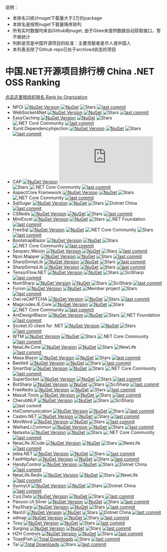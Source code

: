 说明：
- 本排名只统计nuget下载量大于2万的package
- 本排名是按照nuget下载量降序排列
- 所有实时数据均来自Github和nuget, 由于Gitee未提供数据自动获取接口，暂不做统计
- 判断是否是中国开源项目的标准：主要贡献者是华人或中国人
- 本列表去除了Github repo已处于archived状态的项目

# 中国.NET开源项目排行榜 China .NET OSS Ranking

 [点击这里按组织排名 Rank by Orgnization](RankingByOrg.md)
 
- NPOI [![NuGet Version](https://img.shields.io/nuget/v/NPOI.svg?style=flat)](https://www.nuget.org/packages/NPOI/) [![NuGet](https://img.shields.io/nuget/dt/npoi)](https://www.nuget.org/packages/NPOI) <img alt="Stars" src="https://img.shields.io/github/stars/nissl-lab/npoi?style=flat-square&labelColor=343b41"/> [![last commit](https://img.shields.io/github/last-commit/nissl-lab/npoi/master)](https://github.com/nissl-lab/npoi)
- WebSocket4Net [![NuGet Version](https://img.shields.io/nuget/v/WebSocket4Net.svg?style=flat)](https://www.nuget.org/packages/WebSocket4Net/) [![NuGet](https://img.shields.io/nuget/dt/WebSocket4Net.svg)](https://www.nuget.org/packages/WebSocket4Net) <img alt="Stars" src="https://img.shields.io/github/stars/kerryjiang/WebSocket4Net?style=flat-square&labelColor=343b41"/> [![last commit](https://img.shields.io/github/last-commit/kerryjiang/WebSocket4Net/master)](https://github.com/kerryjiang/WebSocket4Net)
- EasyCaching [![NuGet Version](https://img.shields.io/nuget/v/EasyCaching.Core.svg?style=flat)](https://www.nuget.org/packages/EasyCaching.Core/) [![NuGet](https://img.shields.io/nuget/dt/EasyCaching.Core)](https://www.nuget.org/packages/EasyCaching.Core) <img alt="Stars" src="https://img.shields.io/github/stars/dotnetcore/EasyCaching?style=flat-square&labelColor=343b41"/> ![.NET Core Community](https://img.shields.io/badge/NCC-9e20c9.svg) [![last commit](https://img.shields.io/github/last-commit/dotnetcore/EasyCaching/master)](https://github.com/dotnetcore/EasyCaching)
- Xunit.DependencyInjection [![NuGet Version](https://img.shields.io/nuget/v/Xunit.DependencyInjection.svg?style=flat)](https://www.nuget.org/packages/Xunit.DependencyInjection/) [![NuGet](https://img.shields.io/nuget/dt/Xunit.DependencyInjection)](https://www.nuget.org/packages/Xunit.DependencyInjection) <img alt="Stars" src="https://img.shields.io/github/stars/pengweiqhca/Xunit.DependencyInjection?style=flat-square&labelColor=343b41"/> [![last commit](https://img.shields.io/github/last-commit/pengweiqhca/Xunit.DependencyInjection/main)](https://github.com/pengweiqhca/Xunit.DependencyInjection)
- CAP  [![NuGet Version](https://img.shields.io/nuget/v/DotNetCore.CAP.svg?style=flat)](https://www.nuget.org/packages/DotNetCore.CAP/) [![NuGet](https://img.shields.io/nuget/dt/DotNetCore.CAP)](https://www.nuget.org/packages/DotNetCore.CAP) <img alt="Stars" src="https://img.shields.io/github/stars/dotnetcore/CAP?style=flat-square&labelColor=343b41"/> ![.NET Core Community](https://img.shields.io/badge/NCC-9e20c9.svg) [![last commit](https://img.shields.io/github/last-commit/dotnetcore/cap/master)](https://github.com/dotnetcore/CAP)
- AspectCore Framework [![NuGet Version](https://img.shields.io/nuget/v/AspectCore.Core.svg?style=flat)](https://www.nuget.org/packages/AspectCore.Core/) [![NuGet](https://img.shields.io/nuget/dt/AspectCore.Core)](https://www.nuget.org/packages/AspectCore.Core) <img alt="Stars" src="https://img.shields.io/github/stars/dotnetcore/AspectCore-Framework?style=flat-square&labelColor=343b41"/> ![.NET Core Community](https://img.shields.io/badge/NCC-9e20c9.svg) [![last commit](https://img.shields.io/github/last-commit/dotnetcore/AspectCore-Framework/master)](https://github.com/dotnetcore/AspectCore-Framework)
- SqlSugar [![NuGet Version](https://img.shields.io/nuget/v/SqlSugarCore.svg?style=flat)](https://www.nuget.org/packages/SqlSugarCore/) [![NuGet](https://img.shields.io/nuget/dt/SqlSugarCore)](https://www.nuget.org/packages/SqlSugarCore) <img alt="Stars" src="https://img.shields.io/github/stars/DotNetNext/SqlSugar?style=flat-square&labelColor=343b41"/> ![Dotnet China](https://img.shields.io/badge/DOTNETCHINA-ff0000.svg) [![last commit](https://img.shields.io/github/last-commit/DotNetNext/SqlSugar/master)](https://github.com/DotNetNext/SqlSugar)
- CSRedis [![NuGet Version](https://img.shields.io/nuget/v/CSRedisCore.svg?style=flat)](https://www.nuget.org/packages/CSRedisCore/) [![NuGet](https://img.shields.io/nuget/dt/CSRedisCore)](https://www.nuget.org/packages/CSRedisCore) <img alt="Stars" src="https://img.shields.io/github/stars/2881099/csredis?style=flat-square&labelColor=343b41"/> [![last commit](https://img.shields.io/github/last-commit/2881099/csredis/master)](https://github.com/2881099/csredis)
- MiniExcel [![NuGet Version](https://img.shields.io/nuget/v/MiniExcel.svg?style=flat)](https://www.nuget.org/packages/MiniExcel/) [![NuGet](https://img.shields.io/nuget/dt/MiniExcel)](https://www.nuget.org/packages/MiniExcel) <img alt="Stars" src="https://img.shields.io/github/stars/mini-software/MiniExcel?style=flat-square&labelColor=343b41"/> ![.NET Foundation](https://img.shields.io/badge/DNF-2b0b98.svg) [![last commit](https://img.shields.io/github/last-commit/mini-software/MiniExcel/master)](https://github.com/mini-software/MiniExcel)
- FreeSql [![NuGet Version](https://img.shields.io/nuget/v/FreeSql.svg?style=flat)](https://www.nuget.org/packages/FreeSql/) [![NuGet](https://img.shields.io/nuget/dt/FreeSql)](https://www.nuget.org/packages/FreeSql) ![.NET Core Community](https://img.shields.io/badge/NCC-9e20c9.svg) <img alt="Stars" src="https://img.shields.io/github/stars/dotnetcore/FreeSql?style=flat-square&labelColor=343b41"/>  [![last commit](https://img.shields.io/github/last-commit/dotnetcore/FreeSql/master)](https://github.com/dotnetcore/FreeSql)
- BootstrapBlazor [![NuGet Version](https://img.shields.io/nuget/v/BootstrapBlazor.svg?style=flat)](https://www.nuget.org/packages/BootstrapBlazor/) [![NuGet](https://img.shields.io/nuget/dt/BootstrapBlazor)](https://www.nuget.org/packages/BootstrapBlazor) <img alt="Stars" src="https://img.shields.io/github/stars/dotnetcore/BootstrapBlazor?style=flat-square&labelColor=343b41"/> ![.NET Core Community](https://img.shields.io/badge/NCC-9e20c9.svg) [![last commit](https://img.shields.io/github/last-commit/dotnetcore/BootstrapBlazor/main)](https://github.com/dotnetcore/BootstrapBlazor)
- Senparc.Weixin [![NuGet Version](https://img.shields.io/nuget/v/Senparc.Weixin.svg?style=flat)](https://www.nuget.org/packages/Senparc.Weixin/) [![NuGet](https://img.shields.io/nuget/dt/Senparc.Weixin)](https://www.nuget.org/packages/Senparc.Weixin) <img alt="Stars" src="https://img.shields.io/github/stars/JeffreySu/WeiXinMPSDK?style=flat-square&labelColor=343b41"/> [![last commit](https://img.shields.io/github/last-commit/JeffreySu/WeiXinMPSDK/master)](https://github.com/JeffreySu/WeiXinMPSDK)
- Npoi.Mapper [![NuGet Version](https://img.shields.io/nuget/v/NPOI.Mapper.svg?style=flat)](https://www.nuget.org/packages/NPOI.Mapper/) [![NuGet](https://img.shields.io/nuget/dt/NPOI.Mapper)](https://www.nuget.org/packages/NPOI.Mapper) <img alt="Stars" src="https://img.shields.io/github/stars/donnytian/Npoi.Mapper?style=flat-square&labelColor=343b41"/> [![last commit](https://img.shields.io/github/last-commit/donnytian/Npoi.Mapper/master)](https://github.com/donnytian/Npoi.Mapper)
- SharpSnmpLib [![NuGet Version](https://img.shields.io/nuget/v/Lextm.SharpSnmpLib.svg?style=flat)](https://www.nuget.org/packages/Lextm.SharpSnmpLib/) [![NuGet](https://img.shields.io/nuget/dt/Lextm.SharpSnmpLib)](https://www.nuget.org/packages/Lextm.SharpSnmpLib) <img alt="Stars" src="https://img.shields.io/github/stars/lextudio/sharpsnmplib?style=flat-square&labelColor=343b41"/> [![last commit](https://img.shields.io/github/last-commit/lextudio/sharpsnmplib/master)](https://github.com/lextudio/sharpsnmplib)
- SharpSnmpLib [![NuGet Version](https://img.shields.io/nuget/v/NPOI.Mapper.svg?style=flat)](https://www.nuget.org/packages/Lextm.SharpSnmpLib/) [![NuGet](https://img.shields.io/nuget/dt/Lextm.SharpSnmpLib)](https://www.nuget.org/packages/Lextm.SharpSnmpLib) <img alt="Stars" src="https://img.shields.io/github/stars/lextudio/sharpsnmplib?style=flat-square&labelColor=343b41"/> [![last commit](https://img.shields.io/github/last-commit/lextudio/sharpsnmplib/master)](https://github.com/lextudio/sharpsnmplib)
- TensorFlow.NET [![NuGet Version](https://img.shields.io/nuget/v/TensorFlow.NET.svg?style=flat)](https://www.nuget.org/packages/TensorFlow.NET/) [![NuGet](https://img.shields.io/nuget/dt/TensorFlow.NET)](https://www.nuget.org/packages/TensorFlow.NET) <img alt="Stars" src="https://img.shields.io/github/stars/SciSharp/TensorFlow.NET?style=flat-square&labelColor=343b41"/> ![SciSharp](https://img.shields.io/badge/SCISHARP-865fc3.svg) [![last commit](https://img.shields.io/github/last-commit/SciSharp/TensorFlow.NET/master)](https://github.com/SciSharp/TensorFlow.NET)
- NumSharp [![NuGet Version](https://img.shields.io/nuget/v/NumSharp.svg?style=flat)](https://www.nuget.org/packages/NumSharp/) [![NuGet](https://img.shields.io/nuget/dt/NumSharp)](https://www.nuget.org/packages/NumSharp) <img alt="Stars" src="https://img.shields.io/github/stars/SciSharp/NumSharp?style=flat-square&labelColor=343b41"/> ![SciSharp](https://img.shields.io/badge/SCISHARP-865fc3.svg) [![last commit](https://img.shields.io/github/last-commit/SciSharp/NumSharp/master)](https://github.com/SciSharp/NumSharp)
- Furion [![NuGet Version](https://img.shields.io/nuget/v/Furion.svg?style=flat)](https://www.nuget.org/packages/Furion/) [![NuGet](https://img.shields.io/nuget/dt/Furion)](https://www.nuget.org/packages/Furion) ![Member project](https://img.shields.io/badge/DOTNETCHINA-ff0000.svg) <img alt="Stars" src="https://img.shields.io/github/stars/MonkSoul/Furion?style=flat-square&labelColor=343b41"/> [![last commit](https://img.shields.io/github/last-commit/MonkSoul/Furion/v4)](https://github.com/MonkSoul/Furion)
- Owl.reCAPTCHA [![NuGet Version](https://img.shields.io/nuget/v/Owl.reCAPTCHA.svg?style=flat)](https://www.nuget.org/packages/Owl.reCAPTCHA/) [![NuGet](https://img.shields.io/nuget/dt/Owl.reCAPTCHA)](https://www.nuget.org/packages/Owl.reCAPTCHA) <img alt="Stars" src="https://img.shields.io/github/stars/maliming/reCAPTCHA?style=flat-square&labelColor=343b41"/> [![last commit](https://img.shields.io/github/last-commit/maliming/reCAPTCHA/master)](https://github.com/maliming/reCAPTCHA)
- Magicodes.IE.Core [![NuGet Version](https://img.shields.io/nuget/v/Magicodes.IE.Core.svg?style=flat)](https://www.nuget.org/packages/Magicodes.IE.Core/) [![NuGet](https://img.shields.io/nuget/dt/Magicodes.IE.Core)](https://www.nuget.org/packages/Magicodes.IE.Core) <img alt="Stars" src="https://img.shields.io/github/stars/dotnetcore/Magicodes.IE?style=flat-square&labelColor=343b41"/> ![.NET Core Community](https://img.shields.io/badge/NCC-9e20c9.svg) [![last commit](https://img.shields.io/github/last-commit/dotnetcore/Magicodes.IE/master)](https://github.com/dotnetcore/Magicodes.IE)
- AntDesignBlazor [![NuGet Version](https://img.shields.io/nuget/v/AntDesign.svg?style=flat)](https://www.nuget.org/packages/AntDesign/) [![NuGet](https://img.shields.io/nuget/dt/AntDesign)](https://www.nuget.org/packages/AntDesign) <img alt="Stars" src="https://img.shields.io/github/stars/ant-design-blazor/ant-design-blazor?style=flat-square&labelColor=343b41"/> ![.NET Foundation](https://img.shields.io/badge/DNF-2b0b98.svg) [![last commit](https://img.shields.io/github/last-commit/ant-design-blazor/ant-design-blazor/master)](https://github.com/ant-design-blazor/ant-design-blazor)
- Socket.IO client for .NET [![NuGet Version](https://img.shields.io/nuget/v/SocketIOClient.svg?style=flat)](https://www.nuget.org/packages/SocketIOClient/) [![NuGet](https://img.shields.io/nuget/dt/SocketIOClient)](https://www.nuget.org/packages/SocketIOClient) <img alt="Stars" src="https://img.shields.io/github/stars/doghappy/socket.io-client-csharp?style=flat-square&labelColor=343b41"/> [![last commit](https://img.shields.io/github/last-commit/doghappy/socket.io-client-csharp/master)](https://github.com/doghappy/socket.io-client-csharp)
- WTM [![NuGet Version](https://img.shields.io/nuget/v/WalkingTec.Mvvm.Core.svg?style=flat)](https://www.nuget.org/packages/WalkingTec.Mvvm.Core/) [![NuGet](https://img.shields.io/nuget/dt/WalkingTec.Mvvm.Core)](https://www.nuget.org/packages/WalkingTec.Mvvm.Core) <img alt="Stars" src="https://img.shields.io/github/stars/dotnetcore/WTM?style=flat-square&labelColor=343b41"/> ![.NET Core Community](https://img.shields.io/badge/NCC-9e20c9.svg) [![last commit](https://img.shields.io/github/last-commit/dotnetcore/WTM/dotnet6)](https://github.com/dotnetcore/WTM)
- NewLife.Core [![NuGet Version](https://img.shields.io/nuget/v/NewLife.Core.svg?style=flat)](https://www.nuget.org/packages/NewLife.Core/) [![NuGet](https://img.shields.io/nuget/dt/NewLife.Core)](https://www.nuget.org/packages/NewLife.Core) <img alt="Stars" src="https://img.shields.io/github/stars/NewLifeX/X?style=flat-square&labelColor=343b41"/> ![NewLife](https://img.shields.io/badge/NEWLIFE-a6ca4d.svg) [![last commit](https://img.shields.io/github/last-commit/NewLifeX/X/master)](https://github.com/NewLifeX/X)
- Masa.Blazor [![NuGet Version](https://img.shields.io/nuget/v/Masa.Blazor.svg?style=flat)](https://www.nuget.org/packages/Masa.Blazor/) [![NuGet](https://img.shields.io/nuget/dt/Masa.Blazor)](https://www.nuget.org/packages/Masa.Blazor) <img alt="Stars" src="https://img.shields.io/github/stars/masastack/MASA.Blazor?style=flat-square&labelColor=343b41"/> [![last commit](https://img.shields.io/github/last-commit/masastack/MASA.Blazor/main)](https://github.com/masastack/MASA.Blazor)
- BeetleX [![NuGet Version](https://img.shields.io/nuget/v/BeetleX.svg?style=flat)](https://www.nuget.org/packages/BeetleX/) [![NuGet](https://img.shields.io/nuget/dt/BeetleX)](https://www.nuget.org/packages/BeetleX) <img alt="Stars" src="https://img.shields.io/github/stars/beetlex-io/BeetleX?style=flat-square&labelColor=343b41"/> [![last commit](https://img.shields.io/github/last-commit/beetlex-io/BeetleX/master)](https://github.com/beetlex-io/BeetleX)
- SmartSql [![NuGet Version](https://img.shields.io/nuget/v/SmartSql.svg?style=flat)](https://www.nuget.org/packages/SmartSql/) [![NuGet](https://img.shields.io/nuget/dt/SmartSql)](https://www.nuget.org/packages/SmartSql) <img alt="Stars" src="https://img.shields.io/github/stars/dotnetcore/smartsql?style=flat-square&labelColor=343b41"/> ![.NET Core Community](https://img.shields.io/badge/NCC-9e20c9.svg) [![last commit](https://img.shields.io/github/last-commit/dotnetcore/smartsql/master)](https://github.com/dotnetcore/smartsql)
- SuperSocket [![NuGet Version](https://img.shields.io/nuget/v/SuperSocket.svg?style=flat)](https://www.nuget.org/packages/SuperSocket/) [![NuGet](https://img.shields.io/nuget/dt/SuperSocket)](https://www.nuget.org/packages/SuperSocket) <img alt="Stars" src="https://img.shields.io/github/stars/kerryjiang/SuperSocket?style=flat-square&labelColor=343b41"/> [![last commit](https://img.shields.io/github/last-commit/kerryjiang/SuperSocket/master)](https://github.com/kerryjiang/SuperSocket)
- BotSharp [![NuGet Version](https://img.shields.io/nuget/v/BotSharp.Core.svg?style=flat)](https://www.nuget.org/packages/BotSharp.Core/) [![NuGet](https://img.shields.io/nuget/dt/BotSharp.Core)](https://www.nuget.org/packages/BotSharp.Core) <img alt="Stars" src="https://img.shields.io/github/stars/SciSharp/BotSharp?style=flat-square&labelColor=343b41"/> ![SciSharp](https://img.shields.io/badge/SCISHARP-865fc3.svg) [![last commit](https://img.shields.io/github/last-commit/SciSharp/BotSharp/master)](https://github.com/SciSharp/BotSharp)
- FreeRedis [![NuGet Version](https://img.shields.io/nuget/v/FreeRedis.svg?style=flat)](https://www.nuget.org/packages/FreeRedis/) [![NuGet](https://img.shields.io/nuget/dt/FreeRedis)](https://www.nuget.org/packages/FreeRedis)  <img alt="Stars" src="https://img.shields.io/github/stars/2881099/FreeRedis?style=flat-square&labelColor=343b41"/> [![last commit](https://img.shields.io/github/last-commit/2881099/FreeRedis/master)](https://github.com/2881099/FreeRedis)
- Masuit.Tools [![NuGet Version](https://img.shields.io/nuget/v/Masuit.Tools.Core.svg?style=flat)](https://www.nuget.org/packages/Masuit.Tools.Core) [![NuGet](https://img.shields.io/nuget/dt/Masuit.Tools.Core)](https://www.nuget.org/packages/Masuit.Tools.Core) <img alt="Stars" src="https://img.shields.io/github/stars/ldqk/Masuit.Tools?style=flat-square&labelColor=343b41"/> [![last commit](https://img.shields.io/github/last-commit/ldqk/Masuit.Tools/master)](https://github.com/ldqk/Masuit.Tools)
- CherubNLP [![NuGet Version](https://img.shields.io/nuget/v/CherubNLP.svg?style=flat)](https://www.nuget.org/packages/CherubNLP/) [![NuGet](https://img.shields.io/nuget/dt/CherubNLP)](https://www.nuget.org/packages/CherubNLP)  <img alt="Stars" src="https://img.shields.io/github/stars/SciSharp/CherubNLP?style=flat-square&labelColor=343b41"/> ![SciSharp](https://img.shields.io/badge/SCISHARP-865fc3.svg) ![last commit](https://img.shields.io/github/last-commit/SciSharp/CherubNLP/master)
- HslCommunication [![NuGet Version](https://img.shields.io/nuget/v/HslCommunication.svg?style=flat)](https://www.nuget.org/packages/HslCommunication/) [![NuGet](https://img.shields.io/nuget/dt/CherubNLP)](https://www.nuget.org/packages/HslCommunication)  <img alt="Stars" src="https://img.shields.io/github/stars/dathlin/HslCommunication?style=flat-square&labelColor=343b41"/> [![last commit](https://img.shields.io/github/last-commit/dathlin/HslCommunication/master)](https://github.com/dathlin/HslCommunication)
- Casbin.NET [![NuGet Version](https://img.shields.io/nuget/v/Casbin.NET.svg?style=flat)](https://www.nuget.org/packages/Casbin.NET/) [![NuGet](https://img.shields.io/nuget/dt/Casbin.NET)](https://www.nuget.org/packages/Casbin.NET)  <img alt="Stars" src="https://img.shields.io/github/stars/casbin/Casbin.NET?style=flat-square&labelColor=343b41"/> [![last commit](https://img.shields.io/github/last-commit/casbin/Casbin.NET/master)](https://github.com/casbin/Casbin.NET)
- MiniWord [![NuGet Version](https://img.shields.io/nuget/v/MiniWord.svg?style=flat)](https://www.nuget.org/packages/MiniWord/) [![NuGet](https://img.shields.io/nuget/dt/MiniWord)](https://www.nuget.org/packages/MiniWord)  <img alt="Stars" src="https://img.shields.io/github/stars/mini-software/MiniWord?style=flat-square&labelColor=343b41"/> [![last commit](https://img.shields.io/github/last-commit/mini-software/MiniWord/main)](https://github.com/mini-software/MiniWord) 
- WeihanLi.Common [![NuGet Version](https://img.shields.io/nuget/v/WeihanLi.Common.svg?style=flat)](https://www.nuget.org/packages/WeihanLi.Common/) [![NuGet](https://img.shields.io/nuget/dt/WeihanLi.Common)](https://www.nuget.org/packages/WeihanLi.Common) <img alt="Stars" src="https://img.shields.io/github/stars/WeihanLi/WeihanLi.Common?style=flat-square&labelColor=343b41"/> [![last commit](https://img.shields.io/github/last-commit/WeihanLi/WeihanLi.Common/dev)](https://github.com/WeihanLi/WeihanLi.Common)
- Natasha [![NuGet Version](https://img.shields.io/nuget/v/DotNetCore.Natasha.Framework.svg?style=flat)](https://www.nuget.org/packages/DotNetCore.Natasha.Framework/) [![NuGet](https://img.shields.io/nuget/dt/DotNetCore.Natasha.Framework)](https://www.nuget.org/packages/DotNetCore.Natasha.Framework) <img alt="Stars" src="https://img.shields.io/github/stars/dotnetcore/Natasha?style=flat-square&labelColor=343b41"/> ![.NET Core Community](https://img.shields.io/badge/NCC-9e20c9.svg) [![last commit](https://img.shields.io/github/last-commit/dotnetcore/Natasha/main)](https://github.com/dotnetcore/Natasha)
- NewLife.XCode [![NuGet Version](https://img.shields.io/nuget/v/NewLife.XCode.svg?style=flat)](https://www.nuget.org/packages/NewLife.XCode/) [![NuGet](https://img.shields.io/nuget/dt/NewLife.XCode)](https://www.nuget.org/packages/NewLife.XCode) <img alt="Stars" src="https://img.shields.io/github/stars/NewLifeX/NewLife.XCode?style=flat-square&labelColor=343b41"/> ![NewLife](https://img.shields.io/badge/NEWLIFE-a6ca4d.svg) [![last commit](https://img.shields.io/github/last-commit/NewLifeX/NewLife.XCode/master)](https://github.com/NewLifeX/NewLife.XCode)
- jieba.NET [![NuGet Version](https://img.shields.io/nuget/v/jieba.NET.svg?style=flat)](https://www.nuget.org/packages/jieba.NET/) [![NuGet](https://img.shields.io/nuget/dt/jieba.NET)](https://www.nuget.org/packages/jieba.NET) <img alt="Stars" src="https://img.shields.io/github/stars/anderscui/jieba.NET?style=flat-square&labelColor=343b41"/> [![last commit](https://img.shields.io/github/last-commit/anderscui/jieba.NET/master)](https://github.com/anderscui/jieba.NET)
- FastHttpApi [![NuGet Version](https://img.shields.io/nuget/v/BeetleX.FastHttpApi.svg?style=flat)](https://www.nuget.org/packages/BeetleX.FastHttpApi/) [![NuGet](https://img.shields.io/nuget/dt/BeetleX.FastHttpApi)](https://www.nuget.org/packages/BeetleX.FastHttpApi) <img alt="Stars" src="https://img.shields.io/github/stars/beetlex-io/FastHttpApi?style=flat-square&labelColor=343b41"/> [![last commit](https://img.shields.io/github/last-commit/beetlex-io/FastHttpApi/master)](https://github.com/beetlex-io/FastHttpApi)
- HandyControl [![NuGet Version](https://img.shields.io/nuget/v/HandyControl.svg?style=flat)](https://www.nuget.org/packages/HandyControl/) [![NuGet](https://img.shields.io/nuget/dt/HandyControl)](https://www.nuget.org/packages/HandyControl)  <img alt="Stars" src="https://img.shields.io/github/stars/HandyOrg/HandyControl?style=flat-square&labelColor=343b41"/> ![Dotnet China](https://img.shields.io/badge/DOTNETCHINA-ff0000.svg) [![last commit](https://img.shields.io/github/last-commit/HandyOrg/HandyControl/master)](https://github.com/HandyOrg/HandyControl)
- NewLife.Redis [![NuGet Version](https://img.shields.io/nuget/v/NewLife.Redis.svg?style=flat)](https://www.nuget.org/packages/NewLife.Redis/) [![NuGet](https://img.shields.io/nuget/dt/NewLife.Redis)](https://www.nuget.org/packages/NewLife.Redis)  <img alt="Stars" src="https://img.shields.io/github/stars/NewLifeX/NewLife.Redis?style=flat-square&labelColor=343b41"/> ![NewLife](https://img.shields.io/badge/NEWLIFE-a6ca4d.svg) [![last commit](https://img.shields.io/github/last-commit/NewLifeX/NewLife.Redis/master)](https://github.com/NewLifeX/NewLife.Redis)
- SunnyUI [![NuGet Version](https://img.shields.io/nuget/v/SunnyUI.svg?style=flat)](https://www.nuget.org/packages/SunnyUI/) [![NuGet](https://img.shields.io/nuget/dt/SunnyUI)](https://www.nuget.org/packages/SunnyUI)  <img alt="Stars" src="https://img.shields.io/github/stars/yhuse/SunnyUI?style=flat-square&labelColor=343b41"/> ![Dotnet China](https://img.shields.io/badge/DOTNETCHINA-ff0000.svg) [![last commit](https://img.shields.io/github/last-commit/yhuse/SunnyUI/master)](https://github.com/yhuse/SunnyUI)
- Cyq.Data [![NuGet Version](https://img.shields.io/nuget/v/cyqdata.svg?style=flat)](https://www.nuget.org/packages/cyqdata/) [![NuGet](https://img.shields.io/nuget/dt/cyqdata)](https://www.nuget.org/packages/cyqdata)  <img alt="Stars" src="https://img.shields.io/github/stars/cyq1162/cyqdata?style=flat-square&labelColor=343b41"/> [![last commit](https://img.shields.io/github/last-commit/cyq1162/cyqdata/master)](https://github.com/cyq1162/cyqdata)
- Panuon.UI.Silver [![NuGet Version](https://img.shields.io/nuget/v/Panuon.UI.Silver.svg?style=flat)](https://www.nuget.org/packages/Panuon.UI.Silver/) [![NuGet](https://img.shields.io/nuget/dt/Panuon.UI.Silver)](https://www.nuget.org/packages/Panuon.UI.Silver)  <img alt="Stars" src="https://img.shields.io/github/stars/Panuon/Panuon.WPF.UI?style=flat-square&labelColor=343b41"/> [![last commit](https://img.shields.io/github/last-commit/Panuon/Panuon.WPF.UI/master)](https://github.com/Panuon/Panuon.WPF.UI)
- PaySharp [![NuGet Version](https://img.shields.io/nuget/v/PaySharp.Core.svg?style=flat)](https://www.nuget.org/packages/PaySharp.Core/) [![NuGet](https://img.shields.io/nuget/dt/PaySharp.Core)](https://www.nuget.org/packages/PaySharp.Core) <img alt="Stars" src="https://img.shields.io/github/stars/Varorbc/PaySharp?style=flat-square&labelColor=343b41"/> [![last commit](https://img.shields.io/github/last-commit/Varorbc/PaySharp/master)](https://github.com/Varorbc/PaySharp)
- NanUI [![NuGet Version](https://img.shields.io/nuget/v/NetDimension.NanUI.svg?style=flat)](https://www.nuget.org/packages/NetDimension.NanUI/) [![NuGet](https://img.shields.io/nuget/dt/NetDimension.NanUI)](https://www.nuget.org/packages/NetDimension.NanUI) <img alt="Stars" src="https://img.shields.io/github/stars/XuanchenLin/NanUI?style=flat-square&labelColor=343b41"/> ![Dotnet China](https://img.shields.io/badge/DOTNETCHINA-ff0000.svg) [![last commit](https://img.shields.io/github/last-commit/XuanchenLin/NanUI/master)](https://github.com/XuanchenLin/NanUI)
- sdmap [![NuGet Version](https://img.shields.io/nuget/v/sdmap.svg?style=flat)](https://www.nuget.org/packages/sdmap/) [![NuGet](https://img.shields.io/nuget/dt/sdmap)](https://www.nuget.org/packages/sdmap) <img alt="Stars" src="https://img.shields.io/github/stars/sdcb/sdmap?style=flat-square&labelColor=343b41"/> [![last commit](https://img.shields.io/github/last-commit/sdcb/sdmap/master)](https://github.com/sdcb/sdmap) 
- Toxy [![NuGet Version](https://img.shields.io/nuget/v/Toxy.svg?style=flat)](https://www.nuget.org/packages/Toxy/) [![NuGet](https://img.shields.io/nuget/dt/Toxy)](https://www.nuget.org/packages/Toxy) <img alt="Stars" src="https://img.shields.io/github/stars/nissl-lab/Toxy?style=flat-square&labelColor=343b41"/> [![last commit](https://img.shields.io/github/last-commit/nissl-lab/Toxy/master)](https://github.com/nissl-lab/Toxy)
- Surging [![NuGet Version](https://img.shields.io/nuget/v/Surging.svg?style=flat)](https://www.nuget.org/packages/Surging/) [![NuGet](https://img.shields.io/nuget/dt/Surging)](https://www.nuget.org/packages/Surging) <img alt="Stars" src="https://img.shields.io/github/stars/fanliang11/surging?style=flat-square&labelColor=343b41"/> [![last commit](https://img.shields.io/github/last-commit/fanliang11/surging/master)](https://github.com/fanliang11/surging)
- HZH Controls [![NuGet Version](https://img.shields.io/nuget/v/HZH_Controls.svg?style=flat)](https://www.nuget.org/packages/HZH_Controls/) [![NuGet](https://img.shields.io/nuget/dt/HZH_Controls)](https://www.nuget.org/packages/HZH_Controls) <img alt="Stars" src="https://img.shields.io/github/stars/kwwwvagaa/NetWinformControl?style=flat-square&labelColor=343b41"/> [![last commit](https://img.shields.io/github/last-commit/kwwwvagaa/NetWinformControl/master)](https://github.com/kwwwvagaa/NetWinformControl)
- ToastFish [![Total Downloads](https://img.shields.io/github/downloads/Uahh/ToastFish/total.svg)](https://github.com/Uahh/ToastFish/releases) <img alt="Stars" src="https://img.shields.io/github/stars/Uahh/ToastFish?style=flat-square&labelColor=343b41"/> [![last commit](https://img.shields.io/github/last-commit/Uahh/ToastFish/main)](https://github.com/Uahh/ToastFish)
- Tai [![Total Downloads](https://img.shields.io/github/downloads/Planshit/Tai/total.svg)](https://github.com/Planshit/Tai/releases) <img alt="Stars" src="https://img.shields.io/github/stars/Planshit/Tai?style=flat-square&labelColor=343b41"/> [![last commit](https://img.shields.io/github/last-commit/Planshit/Tai/master)](https://github.com/Planshit/Tai)
